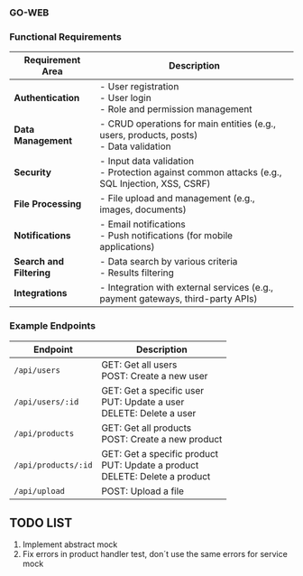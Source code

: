 ### GO-WEB

### Functional Requirements

| Requirement Area       | Description                                                                                                                                                   |
|------------------------|---------------------------------------------------------------------------------------------------------------------------------------------------------------|
| **Authentication**     | - User registration<br>- User login<br>- Role and permission management                                                                                        |
| **Data Management**    | - CRUD operations for main entities (e.g., users, products, posts)<br>- Data validation                                                                        |
| **Security**           | - Input data validation<br>- Protection against common attacks (e.g., SQL Injection, XSS, CSRF)                                                                 |
| **File Processing**    | - File upload and management (e.g., images, documents)                                                                                                         |
| **Notifications**      | - Email notifications<br>- Push notifications (for mobile applications)                                                                                         |
| **Search and Filtering**| - Data search by various criteria<br>- Results filtering                                                                                                        |
| **Integrations**       | - Integration with external services (e.g., payment gateways, third-party APIs)                                                                                 |

### Example Endpoints

| Endpoint                         | Description                                                                                      |
|----------------------------------|--------------------------------------------------------------------------------------------------|
| `/api/users`                     | GET: Get all users<br>POST: Create a new user                                                    |
| `/api/users/:id`                 | GET: Get a specific user<br>PUT: Update a user<br>DELETE: Delete a user                          |
| `/api/products`                  | GET: Get all products<br>POST: Create a new product                                               |
| `/api/products/:id`              | GET: Get a specific product<br>PUT: Update a product<br>DELETE: Delete a product                  |
| `/api/upload`                    | POST: Upload a file                                                                              |


## TODO LIST

1. Implement abstract mock
2. Fix errors in product handler test, don´t use the same errors for service mock
